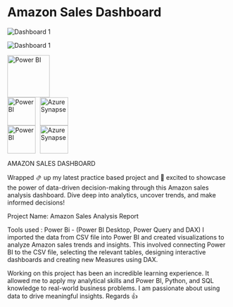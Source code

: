 # **Amazon Sales Dashboard**






![Dashboard 1](https://github.com/user-attachments/assets/c9ddde83-e206-4ea3-835c-0d017c360b8f)


![Dashboard 1](https://github.com/user-attachments/assets/fa1e493b-ed27-4ed5-b7f7-85ac1def4f91)




<img width="96" height="96" src="https://img.icons8.com/external-tal-revivo-shadow-tal-revivo/96/external-power-bi-a-business-analytics-service-by-microsoft-logo-shadow-tal-revivo.png" alt="Power BI"/>

<div style="display:flex;gap:10px;">
  <img width="64" height="64" src="https://img.icons8.com/color/144/power-bi.png" alt="Power BI"/>
  <img width="64" height="64" src="https://img.icons8.com/color/144/azure-synapse-analytics.png" alt="Azure Synapse"/>
</div>



<div style="display:flex;gap:10px;">
  <img width="64" height="64" src="https://img.icons8.com/color/144/power-bi.png" alt="Power BI"/>
  <img width="64" height="64" src="https://img.icons8.com/color/144/azure-synapse-analytics.png" alt="Azure Synapse"/>
</div>



AMAZON SALES DASHBOARD

Wrapped 🫔 up my latest practice based project and 🚀 excited to showcase the power of data-driven decision-making through this Amazon sales analysis dashboard. Dive deep into analytics, uncover trends, and make informed decisions!

Project Name: Amazon Sales Analysis Report

Tools used : Power Bi - (Power BI Desktop, Power Query and DAX) I imported the data from CSV file into Power BI and created visualizations to analyze Amazon sales trends and insights. This involved connecting Power BI to the CSV file, selecting the relevant tables, designing interactive dashboards and creating new Measures using DAX.

Working on this project has been an incredible learning experience. It allowed me to apply my analytical skills and Power BI, Python, and SQL knowledge to real-world business problems. I am passionate about using data to drive meaningful insights.
Regards 👍

<!-- Special thanks to @innobyte Services for the dataset. -->
